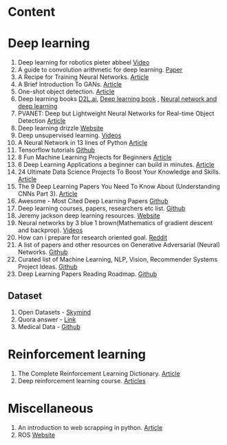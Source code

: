 # Content

# Deep learning
1. Deep learning for robotics pieter abbeel [Video](https://www.youtube.com/watch?v=SYqV543LWoY)
2. A guide to convolution arithmetic for deep learning. [Paper](https://arxiv.org/abs/1603.07285)
3. A Recipe for Training Neural Networks. [Article](http://karpathy.github.io/2019/04/25/recipe/)
4. A Brief Introduction To GANs. [Article](https://medium.com/sigmoid/a-brief-introduction-to-gans-and-how-to-code-them-2620ee465c30)
5. One-shot object detection. [Article](http://machinethink.net/blog/object-detection/)
6. Deep learning books [D2L.ai](https://d2l.ai/), [Deep learning book](https://www.deeplearningbook.org/) , [Neural network and deep learning](http://neuralnetworksanddeeplearning.com/index.html)
7. PVANET: Deep but Lightweight Neural Networks for Real-time Object Detection [Article](https://towardsdatascience.com/pvanet-deep-but-lightweight-neural-networks-for-real-time-object-detection-aa9de432512)
8. Deep learning drizzle [Website](https://deep-learning-drizzle.github.io/)
9. Deep unsupervised learning. [Videos](https://www.youtube.com/channel/UCf4SX8kAZM_oGcZjMREsU9w/videos)
10. A Neural Network in 13 lines of Python [Article](https://iamtrask.github.io/2015/07/27/python-network-part2/)
11. Tensorflow tutorials [Github](https://github.com/MorvanZhou/Tensorflow-Tutorial)
12. 8 Fun Machine Learning Projects for Beginners [Article](https://elitedatascience.com/machine-learning-projects-for-beginners)
13. 6 Deep Learning Applications a beginner can build in minutes. [Article](https://www.analyticsvidhya.com/blog/2017/02/6-deep-learning-applications-beginner-python/)
14. 24 Ultimate Data Science Projects To Boost Your Knowledge and Skills. [Article](https://www.analyticsvidhya.com/blog/2018/05/24-ultimate-data-science-projects-to-boost-your-knowledge-and-skills/)
15. The 9 Deep Learning Papers You Need To Know About (Understanding CNNs Part 3). [Article](https://adeshpande3.github.io/adeshpande3.github.io/The-9-Deep-Learning-Papers-You-Need-To-Know-About.html)
16. Awesome - Most Cited Deep Learning Papers [Github](https://github.com/terryum/awesome-deep-learning-papers)
17. Deep learning courses, papers, researchers etc list. [Github](https://github.com/ChristosChristofidis/awesome-deep-learning) 
18. Jeremy jackson deep learning resources. [Website](http://www.jeremydjacksonphd.com/category/deep-learning/)
19. Neural networks by 3 blue 1 brown(Mathematics of gradient descent and backprop). [Videos](https://www.youtube.com/playlist?list=PLZHQObOWTQDNU6R1_67000Dx_ZCJB-3pi)
20. How can i prepare for research oriented goal. [Reddit](https://www.reddit.com/r/MachineLearning/comments/9e3bne/dhow_can_i_prepare_for_a_research_oriented_role/)
21. A list of papers and other resources on Generative Adversarial (Neural) Networks. [Github](https://github.com/nightrome/really-awesome-gan)
22. Curated list of Machine Learning, NLP, Vision, Recommender Systems Project Ideas. [Github](https://github.com/NirantK/awesome-project-ideas)
22. Deep Learning Papers Reading Roadmap. [Github](https://github.com/floodsung/Deep-Learning-Papers-Reading-Roadmap)
## Dataset 
1. Open Datasets - [Skymind](https://skymind.ai/wiki/open-datasets)
2. Quora answer - [Link](https://www.quora.com/Where-can-I-find-large-datasets-open-to-the-public)
3. Medical Data - [Github](https://github.com/beamandrew/medical-data)

# Reinforcement learning
1. The Complete Reinforcement Learning Dictionary. [Article](https://towardsdatascience.com/the-complete-reinforcement-learning-dictionary-e16230b7d24e)
2. Deep reinforcement learning course. [Articles](https://simoninithomas.github.io/Deep_reinforcement_learning_Course/#syllabus)
# Miscellaneous
1. An introduction to web scrapping in python. [Article](https://medium.com/@shrutikalra251/an-introduction-to-web-scraping-using-python-edb0ccca42f?sk=a666980542c947ef6af72c9c6c5094b7)
2. ROS [Website](http://www.theconstructsim.com/)
